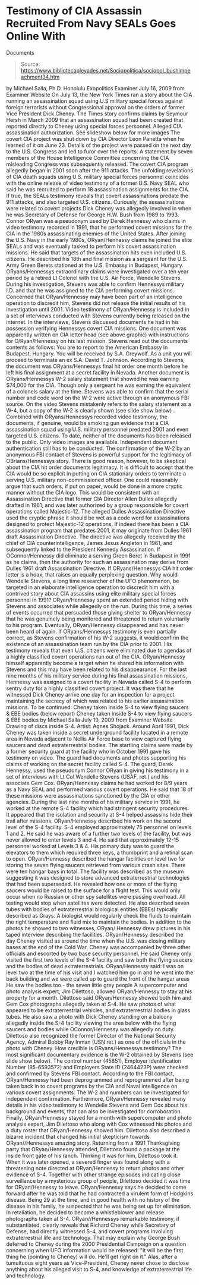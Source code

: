 # Testimony of CIA Assassin Recruited From Navy SEALs Goes Online With 
Documents

> Source: https://www.bibliotecapleyades.net/Sociopolitica/sociopol_bushimpeachment34.htm

by Michael Salla, Ph.D.
Honolulu Exopolitics Examiner
July 16, 2009
from
Examiner Website
On July 13, the
New York Times ran a story about the CIA
running an assassination squad using U.S military special forces against
foreign terrorists without Congressional approval on the orders of former
Vice President Dick Cheney.
The Times story confirms claims by
Seymour Hersh in March 2009 that an
assassination squad had been created that reported directly to Cheney using
special forces personnel.
Alleged CIA assassination
authorization.
See slideshow below for more images
The covert CIA project was shut down by CIA
Director Leon Panetta when he learned of it on June 23.
Details of
the project were passed on the next day to the U.S. Congress and led to
furor over the reports. A
statement by seven members of the House
Intelligence Committee concerning the CIA misleading Congress was
subsequently released. The covert CIA program allegedly began in 2001 soon
after the 911 attacks.
The unfolding revelations of CIA death squads
using U.S. military special forces personnel coincides with the online
release of video testimony of a former U.S. Navy SEAL who said he was
recruited to perform 18 assassination assignments for the CIA. If true, the
SEALs testimony reveals that covert assassinations predate
the 911 attacks,
and also targeted U.S. citizens.
Curiously, the assassinations were related to
covert projects Dick Cheney was allegedly involved in when he was Secretary
of Defense for
George H.W. Bush from 1989 to 1993.
Connor ORyan was a pseudonym used by Derek Hennessy who claims in video
testimony recorded in 1991, that he performed covert missions for the CIA in
the 1980s assassinating enemies of the United States. After joining the U.S.
Navy in the early 1980s, ORyan/Hennessy claims he joined the elite SEALs
and was eventually tasked to perform his covert assassination missions.
He
said that targets of the assassination hits even included U.S. citizens.
He described his 18th and final mission as a
sergeant for the U.S. Army Green Berets stationed at the U.S. Embassy in
Budapest, Hungary.
ORyans/Hennessys extraordinary claims were investigated over a ten year
period by a retired Lt Colonel with the U.S. Air Force,
Wendelle Stevens.
During his investigation, Stevens was able to confirm Hennessys military
I.D. and that he was assigned to the CIA performing covert missions.
Concerned that ORyan/Hennessy may have been part of an intelligence
operation to discredit him, Stevens did not release the initial results of
his investigation until 2001.
Video testimony of ORyan/Hennessy is included
in a set of interviews conducted with Stevens
currently being released on
the internet. In the interviews, Stevens discussed documents he had in his
possession verifying Hennessys covert CIA missions.
One document was apparently written on CIA
letter head (see above graphic) with instructions for O/Ryan/Hennessy on his
last mission. Stevens read out the documents contents as follows:
You are to report to the American Embassy
in Budapest, Hungary. You will be received by S.A. Greywolf. As a unit
you will proceed to terminate an ex S.A. David T. Johnson.
According to Stevens, the document was ORyans/Hennessys
final hit order one month before he left his final assignment at a secret
facility in Nevada.
Another document is ORyans/Hennessys W-2
salary statement that showed he was earning $74,000 for the CIA. Though only
a sergeant he was earning the equivalent of a colonels salary at the time.
Stevens was able to confirm that the serial number and code word on the W-2
were active through an anonymous FBI source.
On the video Stevens mistakenly
refers to the salary statement as a W-4, but a copy of the W-2 is clearly
shown (see slide show below) .
Combined with ORyans/Hennessys recorded video testimony, the documents,
if genuine, would be smoking gun evidence that a CIA assassination squad
using U.S. military personnel predated 2001 and even targeted U.S. citizens.
To date, neither of the documents has been released to the public. Only
video images are available. Independent document authentication still has to
be conducted.
The confirmation of the W-2 by an anonymous FBI contact of Stevens is
powerful support for the legitimacy of OBrians/Hennessys story. There is
good reason, however, to be skeptical about the CIA hit order documents
legitimacy. It is difficult to accept that the CIA would be so explicit in
putting on CIA stationary orders to terminate a serving U.S. military
non-commissioned officer.
One could reasonably argue that such orders, if
put on paper, would be done in a more cryptic manner without the CIA logo.
This would be consistent with an
Assassination Directive that former CIA
Director Allen Dulles allegedly drafted in 1961, and was later authorized by
a group responsible for covert operations called
Majestic-12.
The alleged Dulles Assassination Directive used
the cryptic phrase it should be wet as a code word for assassinations
designed to protect Majestic-12 operations.
If indeed there has been a CIA assassination program that predates 2001, it
may originate from Dulles 1961 draft Assassination Directive. The directive
was allegedly received by the chief of CIA counterintelligence, James Jesus
Angleton in 1961, and subsequently linked to the
President Kennedy
Assassination. If OConnor/Hennessy did eliminate a serving Green Beret in
Budapest in 1991 as he claims, then the authority for such an assassination
may derive from Dulles 1961 draft Assassination Directive.
If ORyans/Hennessys CIA hit order letter is a hoax, that raises an
equally perplexing question. Why would Wendelle Stevens, a long time
researcher of the UFO phenomenon, be targeted in an elaborate intelligence
operation to discredit him with a contrived story about CIA assassins using
elite military special forces personnel in 1991? ORyan/Hennessy spent an
extended period hiding with Stevens and associates while allegedly on the
run.
During this time, a series of events occurred
that persuaded those giving shelter to ORyan/Hennessy that he was genuinely
being monitored and threatened to return voluntarily to his program.
Eventually, ORyan/Hennessy disappeared and has never been heard of again.
If ORyans/Hennessys testimony is even partially correct, as Stevens
confirmation of his W-2 suggests, it would confirm the existence of an
assassination team run by the CIA prior to 2001. His testimony reveals that
even U.S. citizens were eliminated due to agendas of a highly classified
covert operations run out of the CIA. ORyan/Hennessy himself apparently
become a target when he shared his information with Stevens and this may
have been related to his disappearance.
For the last nine months of his military service during his final
assassination missions, Hennessy was assigned to a covert facility in Nevada
called S-4 to perform sentry duty for a highly classified covert project.
It
was there that he witnessed Dick Cheney arrive one day for an inspection for
a project maintaining the secrecy of which was related to his earlier
assassination missions.
To be continued: Cheney taken inside S-4 to view flying saucers & EBE bodies
(below report)
Cheney taken inside S-4 to view flying saucers & EBE
bodies
by Michael Salla
July 19, 2009
from
Examiner Website
Drawing of discs inside S-4.
Artist: Agnes Shojack.
Around April 1991, Dick Cheney was taken inside
a secret underground facility located in a remote area in Nevada adjacent to Nellis Air Force base to view captured flying saucers and dead
extraterrestrial bodies.
The startling claims were made by a former security
guard at the facility who in October 1991 gave his testimony on video. The
guard had documents and photos supporting his claims of working on the
secret facility called S-4.
The guard, Derek Hennessy, used the pseudonym Connor ORyan in giving his
testimony in a set of interviews with Lt Col Wendelle Stevens (USAF, ret.)
and his associate Gem Cox. ORyan/Hennessy claims he had worked for 8/9
years as a Navy SEAL and performed various covert operations. He said that
18 of these missions were assassinations sanctioned by the CIA or other
agencies.
During the last nine months of his military
service in 1991, he worked at the remote S-4 facility which had stringent
security procedures. It appeared that the isolation and security at S-4
helped assassins hide their trail after missions.
ORyan/Hennessy described his work on the second level of the S-4 facility.
S-4 employed approximately 75 personnel on levels 1 and 2. He said he was
aware of a further two levels of the facility, but was never allowed to
enter levels 3 and 4. He said that approximately 12-15 personnel worked at
Levels 3 & 4. His primary duty was to guard the elevators to them which
required three keys, a thumbprint and a retinal scan to open.
ORyan/Hennessy described the hangar facilities on level two for storing the
seven flying saucers retrieved from various crash sites. There were ten
hangar bays in total. The facility was described as the museum suggesting
it was designed to store advanced extraterrestrial technologies that had
been superseded. He revealed how one or more of the flying saucers would be
raised to the surface for a flight test.
This would only occur when no Russian or other
spy satellites were passing overhead. All testing would stop when satellites
were detected.
He also described seven tubes with bodies of extraterrestrial biological
entities (EBEs) typically described as
Grays.
A biologist would regularly
check the fluids to maintain the right temperature and fluid mix to maintain
the bodies. In addition to the photos he showed to two witnesses, ORyan/
Hennessy drew pictures in his taped interview describing the facilities.
ORyan/Hennessy described the day Cheney visited as around the time when the
U.S. was closing military bases at the end of the Cold War. Cheney was
accompanied by three other officials and escorted by two base security
personnel. He said Cheney only visited the first two levels of the S-4
facility and saw both the flying saucers and the bodies of dead
extraterrestrials.
ORyan/Hennessy said:
I was on level two at the time of his visit
and I watched him go in and he went into the back building and we were
called up to guard the front of the hangar areas
He saw the bodies
too - the seven little grey people
A supercomputer and photo analysis expert, Jim Dilettoso, allowed ORyan/Hennessy to stay at his property for a month.
Dilettoso said ORyan/Hennessy showed both him
and Gem Cox photographs allegedly taken at S-4. He saw photos of what
appeared to be extraterrestrial vehicles, and extraterrestrial bodies in
glass tubes. He also saw a photo with Dick Cheney standing on a balcony
allegedly inside the S-4 facility viewing the area below with the flying
saucers and bodies while OConnor/Hennessy was allegedly on duty.
Dilettoso also recognized the former Director of
the National Security Agency, Admiral Bobby Ray Inman (USN ret.) as one of
the officials in the photo with Cheney.
How credible is ORyans/Hennessys testimony?
The most significant
documentary evidence is the W-2 obtained by Stevens (see
slide show below).
The control number (45851), Employer Identification Number (95-6593572) and
Employers State ID (2464423P) were checked and confirmed by Stevens FBI
contact. According to the FBI contact, ORyan/Hennessy had been
deprogrammed and reprogrammed after being taken back in to covert programs
by the CIA and Naval intelligence on various covert assignments.
The W-2 and numbers can be investigated for
independent confirmation.
Furthermore, ORyan/Hennessy revealed many details in his video testimony to
Wendelle Stevens and Gem Cox about his background and events, that can also
be investigated for corroboration. Finally, ORyan/Hennessy stayed for a
month with supercomputer and photo analysis expert, Jim Dilettoso who along
with Cox witnessed his photos and a duty roster that ORyan/Hennessy showed
him.
Dilettoso also described a bizarre incident that changed his initial
skepticism towards ORyan//Hennessys amazing story.
Returning from a 1991 Thanksgiving party that
ORyan/Hennessy attended, Dilettoso found a package at the inside front gate
of his ranch. Thinking it was for him, Dilettoso took it. When it was later
opened, a severed finger was found along with a threatening note directed at
ORyan/Hennessy to return photos and other evidence of S-4.
Together with
other strange episodes indicating close surveillance by a mysterious group
of people, Dilettoso decided it was time for ORyan/Hennessy to leave.
ORyan/Hennessy says he decided to come forward after he was told that he
had contracted a virulent form of Hodgkins disease. Being 29 at the time,
and in good health with no history of the disease in his family, he
suspected that he was being set up for elimination. In retaliation, he
decided to become a whistleblower and release photographs taken at S-4.
ORyan//Hennessys remarkable testimony, if substantiated, clearly reveals
that Richard Cheney while Secretary of Defense, had directly witnessed S-4,
and covert programs involving extraterrestrial life and technology.
That may explain why
George Bush deferred to
Cheney during the 2000 Presidential Campaign on a question concerning when
UFO information would be released:
"It will be the first thing he (pointing to
Cheney) will do. He'll get right on it."
Alas, after a tumultuous eight years as
Vice-President, Cheney never chose to disclose anything about his alleged
visit to S-4, and knowledge of extraterrestrial life and technology.
